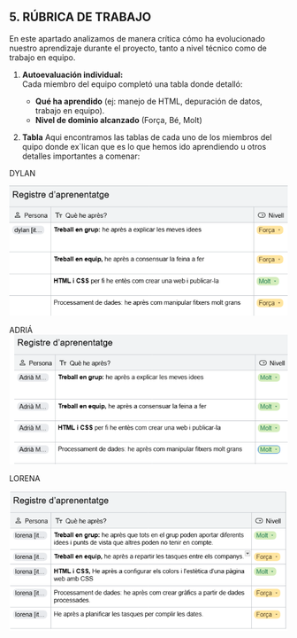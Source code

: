 ## 5. RÚBRICA DE TRABAJO
En este apartado analizamos de manera crítica cómo ha evolucionado nuestro aprendizaje durante el proyecto, tanto a nivel técnico como de trabajo en equipo.  

1. **Autoevaluación individual:**  
   Cada miembro del equipo completó una tabla donde detalló:  
   - **Qué ha aprendido** (ej: manejo de HTML, depuración de datos, trabajo en equipo).  
   - **Nivel de dominio alcanzado** (Força, Bé, Molt)
  
2. **Tabla**
   Aqui encontramos las tablas de cada uno de los miembros del quipo donde ex`lican que es lo que hemos ido aprendiendo u otros detalles importantes a comenar:

DYLAN

![API](https://github.com/DylanGonzalez-ITB2425/TA06/blob/ea127be56f3dcaea39efc369c5a18bdc99690204/TA06/E05/IMG/D5.png)

ADRIÁ
![API](https://github.com/DylanGonzalez-ITB2425/TA06/blob/123c9d65f3cde63b7a2e0e3c7d005dc3982404b8/TA06/E05/IMG/image.png)

LORENA

![API](https://github.com/DylanGonzalez-ITB2425/TA06/blob/048bf363e6f40c7c29f0dc3f6ca59fa35d278a45/TA06/E05/IMG/L5.png)
